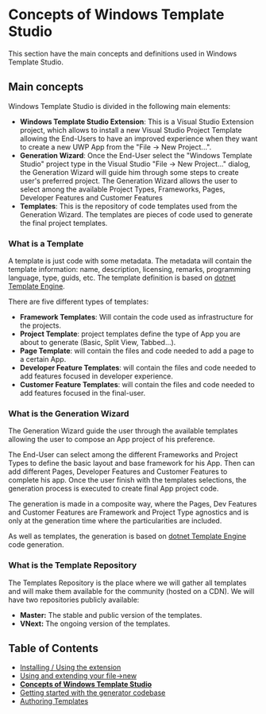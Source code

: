 # Concepts of Windows Template Studio

This section have the main concepts and definitions used in Windows Template Studio.

## Main concepts

Windows Template Studio is divided in the following main elements:

* **Windows Template Studio Extension**: This is a Visual Studio Extension project, which allows to install a new Visual Studio Project Template allowing the End-Users to have an improved experience when they want to create a new UWP App from the "File -> New Project...".
* **Generation Wizard**: Once the End-User select the "Windows Template Studio" project type in the Visual Studio "File -> New Project..." dialog, the Generation Wizard will guide him through some steps to create user's preferred project. The Generation Wizard allows the user to select among the available Project Types, Frameworks, Pages, Developer Features and Customer Features 
* **Templates**: This is the repository of code templates used from the Generation Wizard. The templates are pieces of code used to generate the final project templates.

### What is a Template

A template is just code with some metadata. The metadata will contain the template information: name, description, licensing, remarks, programming language, type, guids, etc. The template definition is based on [dotnet Template Engine](https://github.com/dotnet/templating).

There are five different types of templates:

* **Framework Templates**: Will contain the code used as infrastructure for the projects.
* **Project Template**: project templates define the type of App you are about to generate (Basic, Split View, Tabbed...).
* **Page Template**: will contain the files and code needed to add a page to a certain App.
* **Developer Feature Templates**: will contain the files and code needed to add features focused in developer experience.
* **Customer Feature Templates**: will contain the files and code needed to add features focused in the final-user.

### What is the Generation Wizard

The Generation Wizard guide the user through the available templates allowing the user to compose an App project of his preference.

The End-User can select among the different Frameworks and Project Types to define the basic layout and base framework for his App. Then can add different Pages, Developer Features and Customer Features to complete his app. Once the user finish with the templates selections, the generation process is executed to create final App project code.

The generation is made in a composite way, where the Pages, Dev Features and Customer Features are Framework and Project Type agnostics and is only at the generation time where the particularities are included.

As well as templates, the generation is based on [dotnet Template Engine](https://github.com/dotnet/templating) code generation.

### What is the Template Repository

The Templates Repository is the place where we will gather all templates and will make them available for the community (hosted on a CDN). We will have two repositories publicly available:

* **Master:** The stable and public version of the templates.
* **VNext:** The ongoing version of the templates.

## Table of Contents

* [Installing / Using the extension](getting-started-extension.md)
* [Using and extending your file->new](getting-started-endusers.md)
* [**Concepts of Windows Template Studio**](readme.md)
* [Getting started with the generator codebase](getting-started-developers.md)
* [Authoring Templates](templates.md)